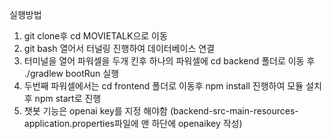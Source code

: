 실행방법
1. git clone후 cd MOVIETALK으로 이동
2. git bash 열어서 터널링 진행하여 데이터베이스 연결
3. 터미널을 열어 파워셀을 두개 킨후 하나의 파워셀에 cd backend 폴더로 이동 후 ./gradlew bootRun 실행
4. 두번째 파워셀에서는 cd frontend 폴더로 이동후 npm install 진행하여 모듈 설치후 npm start로 진행
5. 챗봇 기능은 openai key를 지정 해야함 (backend-src-main-resources-application.properties파일에
맨 하단에 openaikey 작성)
